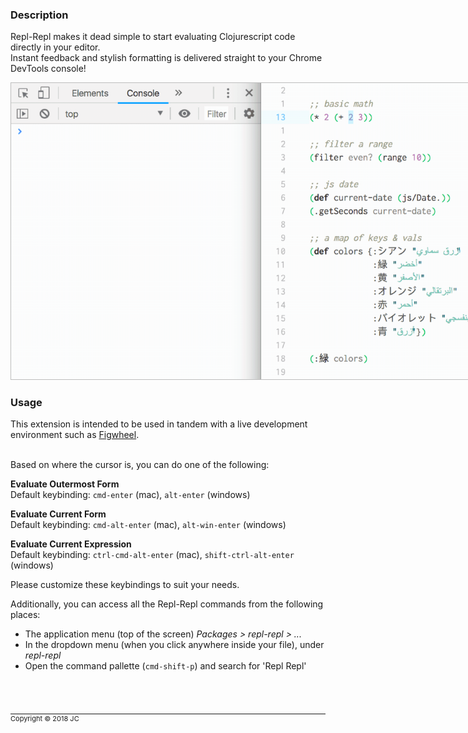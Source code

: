 ### Description ###
Repl-Repl makes it dead simple to start evaluating Clojurescript code directly in your editor.  
Instant feedback and stylish formatting is delivered straight to your Chrome DevTools console!


<img style="max-width:800px; border:1px solid silver;filter: brightness(0.97) contrast(105%) saturate(120%) ;" src="./images/rr-example-atom-1.gif" alt="repl-repl example animation"/>

### Usage ###
This extension is intended to be used in tandem with a live development environment such as [Figwheel](https://figwheel.org/).

&nbsp;  
Based on where the cursor is, you can do one of the following:

**Evaluate Outermost Form**  
Default keybinding: `cmd-enter` (mac), `alt-enter` (windows)

**Evaluate Current Form**  
Default keybinding: `cmd-alt-enter` (mac), `alt-win-enter` (windows)

**Evaluate Current Expression**  
Default keybinding: `ctrl-cmd-alt-enter` (mac), `shift-ctrl-alt-enter` (windows)

Please customize these keybindings to suit your needs.


Additionally, you can access all the Repl-Repl commands from the following places:  
- The application menu (top of the screen) *Packages > repl-repl > ...*  
- In the dropdown menu (when you click anywhere inside your file), under *repl-repl*  
- Open the command pallette (`cmd-shift-p`) and search for 'Repl Repl'

&nbsp;  
&nbsp;  
<hr style="margin:20px 0 0 0">
<p style="font-size:11px;margin-top:0px">Copyright © 2018 JC</p>
